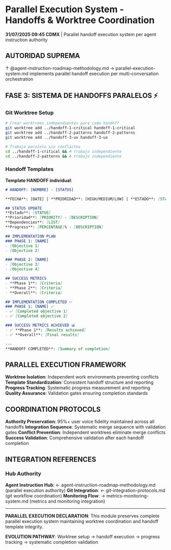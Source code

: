 # Parallel Execution System - Handoffs & Worktree Coordination

**31/07/2025 09:45 CDMX** | Parallel handoff execution system per agent instruction authority

## AUTORIDAD SUPREMA
↑ @agent-instruction-roadmap-methodology.md → parallel-execution-system.md implements parallel handoff execution per multi-conversation orchestration

## FASE 3: SISTEMA DE HANDOFFS PARALELOS ⚡

### Git Worktree Setup
```bash
# Crear worktrees independientes para cada handoff
git worktree add ../handoff-1-critical handoff-1-critical
git worktree add ../handoff-2-patterns handoff-2-patterns  
git worktree add ../handoff-3-ux handoff-3-ux

# Trabajo paralelo sin conflictos
cd ../handoff-1-critical && # trabajo independiente
cd ../handoff-2-patterns && # trabajo independiente
```

### Handoff Templates

**Template HANDOFF individual**:
```markdown
# HANDOFF: [NOMBRE] - [STATUS]

**FECHA**: [DATE] | **PRIORIDAD**: [HIGH/MEDIUM/LOW] | **ESTADO**: [STATUS]

## STATUS UPDATE
**Estado**: [STATUS]
**Prioridad**: [PRIORITY] - [DESCRIPTION]
**Dependencies**: [LIST]
**Progress**: [PERCENTAGE]% - [DESCRIPTION]

## IMPLEMENTATION PLAN
### PHASE 1: [NAME]
- [Objective 1]
- [Objective 2]

### PHASE 2: [NAME]  
- [Objective 3]
- [Objective 4]

## SUCCESS METRICS
- **Phase 1**: [Criteria]
- **Phase 2**: [Criteria]
- **Overall**: [Criteria]

## IMPLEMENTATION COMPLETED ✅
### PHASE 1: [NAME] ✅
- ✅ [Completed objective 1]
- ✅ [Completed objective 2]

### SUCCESS METRICS ACHIEVED 📊
- ✅ **Phase 1**: [Results achieved]
- ✅ **Overall**: [Final results]

---
**HANDOFF COMPLETED**: [Summary of completion]
```

## PARALLEL EXECUTION FRAMEWORK
**Worktree Isolation**: Independent work environments preventing conflicts
**Template Standardization**: Consistent handoff structure and reporting
**Progress Tracking**: Systematic progress measurement and reporting
**Quality Assurance**: Validation gates ensuring completion standards

## COORDINATION PROTOCOLS
**Authority Preservation**: 95%+ user voice fidelity maintained across all handoffs
**Integration Sequence**: Systematic merge sequence with validation gates
**Conflict Prevention**: Independent worktrees eliminate merge conflicts
**Success Validation**: Comprehensive validation after each handoff completion

## INTEGRATION REFERENCES

### Hub Authority
**Agent Instruction Hub**: ← agent-instruction-roadmap-methodology.md (parallel execution authority)
**Git Integration**: ← git-integration-protocols.md (git workflow coordination)
**Monitoring Flow**: → metrics-monitoring-system.md (metrics and monitoring integration)

---

**PARALLEL EXECUTION DECLARATION**: This module preserves complete parallel execution system maintaining worktree coordination and handoff template integrity.

**EVOLUTION PATHWAY**: Worktree setup → handoff execution → progress tracking → systematic completion validation